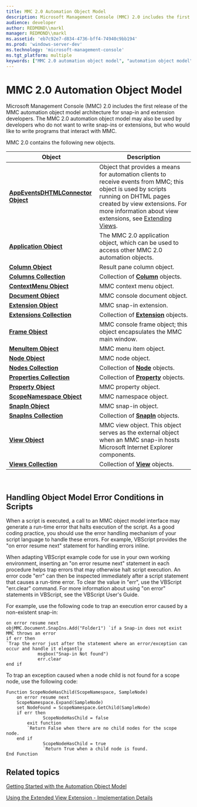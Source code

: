 ```yaml
---
title: MMC 2.0 Automation Object Model
description: Microsoft Management Console (MMC) 2.0 includes the first release of the MMC automation object model architecture for snap-in and extension developers.
audience: developer
author: REDMOND\\markl
manager: REDMOND\\markl
ms.assetid: 'eb7c92e7-d834-4736-bff4-74940c9bb194'
ms.prod: 'windows-server-dev'
ms.technology: 'microsoft-management-console'
ms.tgt_platform: multiple
keywords: ["MMC 2.0 automation object model", "automation object model"]
---
```


# MMC 2.0 Automation Object Model

Microsoft Management Console (MMC) 2.0 includes the first release of the MMC automation object model architecture for snap-in and extension developers. The MMC 2.0 automation object model may also be used by developers who do not want to write snap-ins or extensions, but who would like to write programs that interact with MMC.

MMC 2.0 contains the following new objects.



| Object                                                                   | Description                                                                                                                                                                                                                                               |
|--------------------------------------------------------------------------|-----------------------------------------------------------------------------------------------------------------------------------------------------------------------------------------------------------------------------------------------------------|
| [**AppEventsDHTMLConnector Object**](appeventsdhtmlconnector-object.md) | Object that provides a means for automation clients to receive events from MMC; this object is used by scripts running on DHTML pages created by view extensions. For more information about view extensions, see [Extending Views](extending-views.md). |
| [**Application Object**](application-object.md)                         | The MMC 2.0 application object, which can be used to access other MMC 2.0 automation objects.                                                                                                                                                             |
| [**Column Object**](column-object.md)                                   | Result pane column object.                                                                                                                                                                                                                                |
| [**Columns Collection**](columns-collection.md)                         | Collection of [**Column**](column-object.md) objects.                                                                                                                                                                                                    |
| [**ContextMenu Object**](contextmenu-object.md)                         | MMC context menu object.                                                                                                                                                                                                                                  |
| [**Document Object**](document-object.md)                               | MMC console document object.                                                                                                                                                                                                                              |
| [**Extension Object**](extension-object.md)                             | MMC snap-in extension.                                                                                                                                                                                                                                    |
| [**Extensions Collection**](extensions-collection.md)                   | Collection of [**Extension**](extension-object.md) objects.                                                                                                                                                                                              |
| [**Frame Object**](frame-object.md)                                     | MMC console frame object; this object encapsulates the MMC main window.                                                                                                                                                                                   |
| [**MenuItem Object**](menuitem-object.md)                               | MMC menu item object.                                                                                                                                                                                                                                     |
| [**Node Object**](node-object.md)                                       | MMC node object.                                                                                                                                                                                                                                          |
| [**Nodes Collection**](nodes-collection.md)                             | Collection of [**Node**](node-object.md) objects.                                                                                                                                                                                                        |
| [**Properties Collection**](properties-collection.md)                   | Collection of [**Property**](property-object.md) objects.                                                                                                                                                                                                |
| [**Property Object**](property-object.md)                               | MMC property object.                                                                                                                                                                                                                                      |
| [**ScopeNamespace Object**](scopenamespace-object.md)                   | MMC namespace object.                                                                                                                                                                                                                                     |
| [**SnapIn Object**](snapin-object.md)                                   | MMC snap-in object.                                                                                                                                                                                                                                       |
| [**SnapIns Collection**](snapins-collection.md)                         | Collection of [**SnapIn**](snapin-object.md) objects.                                                                                                                                                                                                    |
| [**View Object**](view-object.md)                                       | MMC view object. This object serves as the external object when an MMC snap-in hosts Microsoft Internet Explorer components.                                                                                                                              |
| [**Views Collection**](views-collection.md)                             | Collection of [**View**](views-collection.md) objects.                                                                                                                                                                                                   |



 

## Handling Object Model Error Conditions in Scripts

When a script is executed, a call to an MMC object model interface may generate a run-time error that halts execution of the script. As a good coding practice, you should use the error handling mechanism of your script language to handle these errors. For example, VBScript provides the "on error resume next" statement for handling errors inline.

When adapting VBScript example code for use in your own working environment, inserting an "on error resume next" statement in each procedure helps trap errors that may otherwise halt script execution. An error code "err" can then be inspected immediately after a script statement that causes a run-time error. To clear the value in "err", use the VBScript "err.clear" command. For more information about using "on error" statements in VBScript, see the VBScript User's Guide.

For example, use the following code to trap an execution error caused by a non-existent snap-in:


```VB
on error resume next
objMMC.Document.SnapIns.Add("Folder1") `if a Snap-in does not exist MMC throws an error
if err then
`Trap the error just after the statement where an error/exception can occur and handle it elegantly
            msgbox("Snap-in Not found")  
            err.clear
end if
```



To trap an exception caused when a node child is not found for a scope node, use the following code:


```VB
Function ScopeNodeHasChild(ScopeNamespace, SampleNode) 
    on error resume next
    ScopeNamespace.Expand(SampleNode)
    set NodeFound = ScopeNamespace.GetChild(SampleNode)
    if err then 
              ScopeNodeHasChild = false
        exit function 
        `Return False when there are no child nodes for the scope node.
    end if
              ScopeNodeHasChild = true 
              `Return True when a child node is found.
End Function
```



## Related topics

<dl> <dt>

[Getting Started with the Automation Object Model](getting-started-with-the-automation-object-model.md)
</dt> <dt>

[Using the Extended View Extension - Implementation Details](using-the-extended-view-extension-implementation-details.md)
</dt> </dl>

 

 




